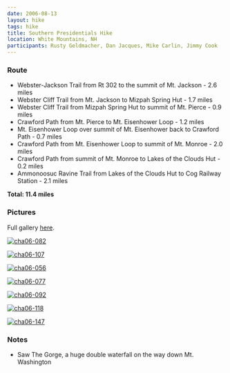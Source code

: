 ```yaml
---
date: 2006-08-13
layout: hike
tags: hike
title: Southern Presidentials Hike
location: White Mountains, NH
participants: Rusty Geldmacher, Dan Jacques, Mike Carlin, Jimmy Cook
---
```


### Route

  * Webster-Jackson Trail from Rt 302 to the summit of Mt. Jackson - 2.6 miles
  * Webster Cliff Trail from Mt. Jackson to Mizpah Spring Hut - 1.7 miles
  * Webster Cliff Trail from Mizpah Spring Hut to summit of Mt. Pierce - 0.9 miles
  * Crawford Path from Mt. Pierce to Mt. Eisenhower Loop - 1.2 miles
  * Mt. Eisenhower Loop over summit of Mt. Eisenhower back to Crawford Path - 0.7 miles
  * Crawford Path from Mt. Eisenhower Loop to summit of Mt. Monroe - 2.0 miles
  * Crawford Path from summit of Mt. Monroe to Lakes of the Clouds Hut - 0.2 miles
  * Ammonoosuc Ravine Trail from Lakes of the Clouds Hut to Cog Railway Station - 2.1 miles

**Total: 11.4 miles**

### Pictures

Full gallery [here](http://www.flickr.com/photos/geldmacher/sets/72157594559186727/).

[![cha06-082](http://farm1.static.flickr.com/163/404166655_be605eac9d.jpg)](http://www.flickr.com/photos/geldmacher/404166655/)

[![cha06-107](http://farm1.static.flickr.com/188/404173879_5883363f9b.jpg)](http://www.flickr.com/photos/geldmacher/404173879/)

[![cha06-056](http://farm1.static.flickr.com/162/404161457_8f44280c01.jpg)](http://www.flickr.com/photos/geldmacher/404161457/)

[![cha06-077](http://farm1.static.flickr.com/161/404165859_04fd5ff865.jpg)](http://www.flickr.com/photos/geldmacher/404165859/)

[![cha06-092](http://farm1.static.flickr.com/184/404169787_f2a9e1629d.jpg)](http://www.flickr.com/photos/geldmacher/404169787/)

[![cha06-118](http://farm1.static.flickr.com/150/404179282_c2c902e62f.jpg)](http://www.flickr.com/photos/geldmacher/404179282/)

[![cha06-147](http://farm1.static.flickr.com/186/404183903_7f10887e0f.jpg)](http://www.flickr.com/photos/geldmacher/404183903/)

### Notes

  * Saw The Gorge, a huge double waterfall on the way down Mt. Washington
